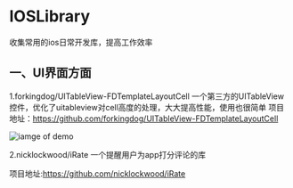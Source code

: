 # IOSLibrary

收集常用的ios日常开发库，提高工作效率

## 一、UI界面方面

1.forkingdog/UITableView-FDTemplateLayoutCell
一个第三方的UITableView控件，优化了uitableview对cell高度的处理，大大提高性能，使用也很简单
项目地址：https://github.com/forkingdog/UITableView-FDTemplateLayoutCell

![iamge of demo](https://github.com/forkingdog/UITableView-FDTemplateLayoutCell/blob/master/Sceenshots/screenshot2.gif)

2.nicklockwood/iRate
一个提醒用户为app打分评论的库

项目地址:https://github.com/nicklockwood/iRate
